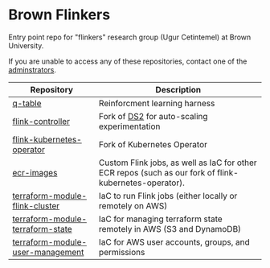# Brown Flinkers 

Entry point repo for "flinkers" research group (Ugur Cetintemel) at Brown
University.

If you are unable to access any of these repositories, contact one of the
[adminstrators](./administrators.md). 

| Repository | Description |
| ---------- | ----------- |
| [q-table](https://github.com/iscore101/Q-table) | Reinforcment learning harness | 
| [flink-controller](https://github.com/brown-flinkers/flink_controller) | Fork of [DS2](https://github.com/strymon-system/ds2) for auto-scaling experimentation | 
| [flink-kubernetes-operator](https://github.com/brown-flinkers/flink-kubernetes-operator) | Fork of Kubernetes Operator | 
| [ecr-images](https://github.com/brwon-flinkers/ecr-images) | Custom Flink jobs, as well as IaC for other ECR repos (such as our fork of flink-kubernetes-operator). |
| [terraform-module-flink-cluster](https://github.com/brown-flinkers/terraform-module-flink-cluster) | IaC to run Flink jobs (either locally or remotely on AWS) | 
| [terraform-module-terraform-state](https://github.com/brown-flinkers/terraform-module-terraform-state) | IaC for managing terraform state remotely in AWS (S3 and DynamoDB) |
| [terraform-module-user-management](https://github.com/brown-flinkers/terraform-module-user-management) | IaC for AWS user accounts, groups, and permissions |
